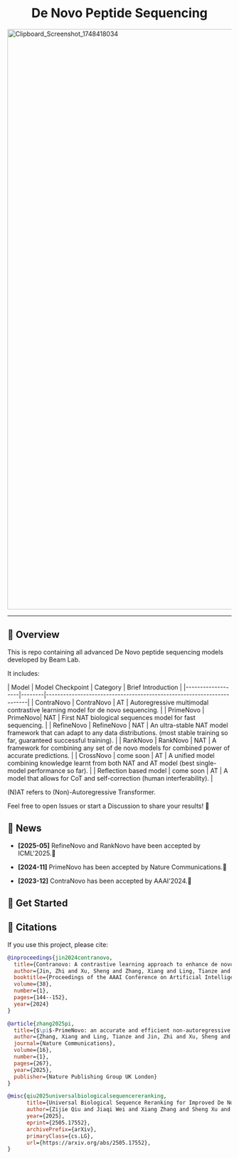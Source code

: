 <h1 align="center">De Novo Peptide Sequencing</h1>

<img width="1301" alt="Clipboard_Screenshot_1748418034" src="https://github.com/user-attachments/assets/5e194446-04ed-4f39-b1bd-1dccb4de155a" />


---

## 📃 Overview

This is repo containing all advanced De Novo peptide sequencing models developed by Beam Lab.

It includes:

| Model | Model Checkpoint | Category | Brief Introduction |
|-------------------|--------|-----------------------------------------------------------------------|
| ContraNovo | ContraNovo | AT |  Autoregressive multimodal contrastive learning model for de novo sequencing. | 
| PrimeNovo | PrimeNovo| NAT | First NAT biological sequences model for fast sequencing. |
| RefineNovo | RefineNovo | NAT | An ultra-stable NAT model framework that can adapt to any data distributions. (most stable training so far, guaranteed successful training). |
| RankNovo | RankNovo | NAT | A framework for combining any set of de novo models for combined power of accurate predictions. |
| CrossNovo | come soon | AT | A unified model combining knowledge learnt from both NAT and AT model (best single-model performance so far). |
| Reflection based model | come soon | AT | A model that allows for CoT and self-correction (human interferability). |

(N)AT refers to (Non)-Autoregressive Transformer.

Feel free to open Issues or start a Discussion to share your results! 🎉


## 🎉 News

- **[2025-05]** RefineNovo and RankNovo have been accepted by ICML'2025.🎉

- **[2024-11]** PrimeNovo has been accepted by Nature Communications.🎉

- **[2023-12]** ContraNovo has been accepted by AAAI'2024.🎉


## 🌟 Get Started


## 🎈 Citations

If you use this project, please cite:

```bibtex
@inproceedings{jin2024contranovo,
  title={Contranovo: A contrastive learning approach to enhance de novo peptide sequencing},
  author={Jin, Zhi and Xu, Sheng and Zhang, Xiang and Ling, Tianze and Dong, Nanqing and Ouyang, Wanli and Gao, Zhiqiang and Chang, Cheng and Sun, Siqi},
  booktitle={Proceedings of the AAAI Conference on Artificial Intelligence},
  volume={38},
  number={1},
  pages={144--152},
  year={2024}
}

@article{zhang2025pi,
  title={$\pi$-PrimeNovo: an accurate and efficient non-autoregressive deep learning model for de novo peptide sequencing},
  author={Zhang, Xiang and Ling, Tianze and Jin, Zhi and Xu, Sheng and Gao, Zhiqiang and Sun, Boyan and Qiu, Zijie and Wei, Jiaqi and Dong, Nanqing and Wang, Guangshuai and others},
  journal={Nature Communications},
  volume={16},
  number={1},
  pages={267},
  year={2025},
  publisher={Nature Publishing Group UK London}
}

@misc{qiu2025universalbiologicalsequencereranking,
      title={Universal Biological Sequence Reranking for Improved De Novo Peptide Sequencing}, 
      author={Zijie Qiu and Jiaqi Wei and Xiang Zhang and Sheng Xu and Kai Zou and Zhi Jin and Zhiqiang Gao and Nanqing Dong and Siqi Sun},
      year={2025},
      eprint={2505.17552},
      archivePrefix={arXiv},
      primaryClass={cs.LG},
      url={https://arxiv.org/abs/2505.17552}, 
}
